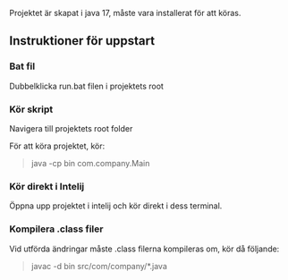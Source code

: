 Projektet är skapat i java 17, måste vara installerat för att köras.

## Instruktioner för uppstart

### Bat fil
Dubbelklicka run.bat filen i projektets root

### Kör skript
Navigera till projektets root folder

För att köra projektet, kör:

> java -cp bin com.company.Main


### Kör direkt i Intelij

Öppna upp projektet i intelij och kör direkt i dess terminal.

### Kompilera .class filer

Vid utförda ändringar måste .class filerna kompileras om, kör då följande:
>javac -d bin src/com/company/*.java




